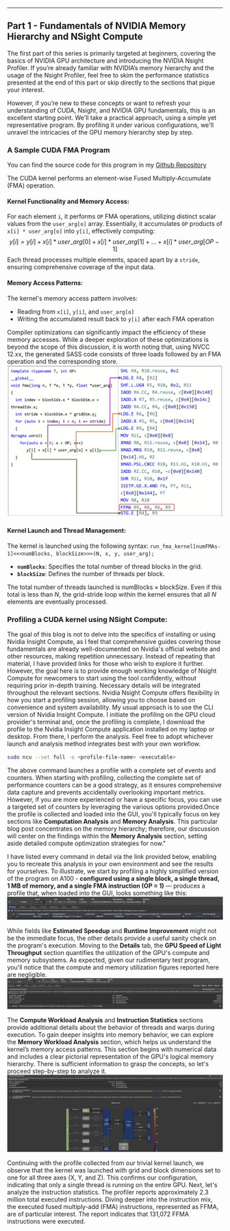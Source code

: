 ** **
## Part 1 - Fundamentals of NVIDIA Memory Hierarchy and NSight Compute

The first part of this series is primarily targeted at beginners, covering the basics of NVIDIA GPU architecture and introducing the NVIDIA Nsight Profiler. If you’re already familiar with NVIDIA’s memory hierarchy and the usage of the Nsight Profiler, feel free to skim the performance statistics presented at the end of this part or skip directly to the sections that pique your interest.

However, if you’re new to these concepts or want to refresh your understanding of CUDA, Nsight, and NVIDIA GPU fundamentals, this is an excellent starting point. We'll take a practical approach, using a simple yet representative program. By profiling it under various configurations, we'll unravel the intricacies of the GPU memory hierarchy step by step.

### A Sample CUDA FMA Program

You can find the source code for this program in my [Github Repository](https://github.com/prasenjit-c/cuda-tests/blob/2ea6a92573dea9a803b92e6111a20e630116ea13/ami_measure.cu)

The CUDA kernel performs an element-wise Fused Multiply-Accumulate (FMA) operation.

#### Kernel Functionality and Memory Access:

For each element `i`, it performs `OP` FMA operations, utilizing distinct scalar values from the `user_arg[o]` array. Essentially, it accumulates `OP` products of `x[i] * user_arg[o]` into `y[i]`, effectively computing:
$$y[i] = y[i] + x[i] * user\_arg[0] + x[i] * user\_arg[1] + ... + x[i] * user\_arg[OP-1]$$
Each thread processes multiple elements, spaced apart by a `stride`, ensuring comprehensive coverage of the input data.

#### Memory Access Patterns:

The kernel's memory access pattern involves:
* Reading from `x[i]`, `y[i]`, and `user_arg[o]`
* Writing the accumulated result back to `y[i]` after each FMA operation

Compiler optimizations can significantly impact the efficiency of these memory accesses. While a deeper exploration of these optimizations is beyond the scope of this discussion, it is worth noting that, using NVCC 12.xx, the generated SASS code consists of three loads followed by an FMA operation and the corresponding store.
![](/images/Simple-FMA-Cuda.png "FMA SASS")

#### Kernel Launch and Thread Management:

The kernel is launched using the following syntax: `run_fma_kernel[numFMAs-1]<<<numBlocks, blockSize>>>(N, x, y, user_arg);`

* **`numBlocks`**: Specifies the total number of thread blocks in the grid.
* **`blockSize`**: Defines the number of threads per block.

The total number of threads launched is $\text{numBlocks} \times \text{blockSize}$. Even if this total is less than $N$, the grid-stride loop within the kernel ensures that all $N$ elements are eventually processed.

### Profiling a CUDA kernel using NSight Compute:

The goal of this blog is not to delve into the specifics of installing or using Nvidia Insight Compute, as I feel that comprehensive guides covering those fundamentals are already well-documented on Nvidia's official website and other resources, making repetition unnecessary. Instead of repeating that material, I have provided links for those who wish to explore it further. However, the goal here is to provide enough working knowledge of Nsight Compute for newcomers to start using the tool confidently, without requiring prior in-depth training. Necessary details will be integrated throughout the relevant sections.
Nvidia Nsight Compute offers flexibility in how you start a profiling session, allowing you to choose based on convenience and system availability. My usual approach is to use the CLI version of Nvidia Insight Compute. I initiate the profiling on the GPU cloud provider's terminal and, once the profiling is complete, I download the profile to the Nvidia Insight Compute application installed on my laptop or desktop. From there, I perform the analysis. Feel free to adopt whichever launch and analysis method integrates best with your own workflow.

```bash
sudo ncu --set full -o <profile-file-name> <executable>
```

The above command launches a profile with a complete set of events and counters. When starting with profiling, collecting the complete set of performance counters can be a good strategy, as it ensures comprehensive data capture and prevents accidentally overlooking important metrics. However, if you are more experienced or have a specific focus, you can use a targeted set of counters by leveraging the various options provided.Once the profile is collected and loaded into the GUI, you'll typically focus on key sections like __Computation Analysis__ and __Memory Analysis__. This particular blog post concentrates on the memory hierarchy; therefore, our discussion will center on the findings within the **Memory Analysis** section, setting aside detailed compute optimization strategies for now."

I have listed every command in detail via the link provided below, enabling you to recreate this analysis in your own environment and see the results for yourselves. To illustrate, we start by profiling a highly simplified version of the program on A100 - **configured using a single block, a single thread, 1 MB of memory, and a single FMA instruction (OP = 1)** — produces a profile that, when loaded into the GUI, looks something like this:
![](/images/hbm-part1-image1.png "Profile Summary")

While fields like __Estimated Speedup__ and __Runtime Improvement__ might not be the immediate focus, the other details provide a useful sanity check on the program's execution. Moving to the __Details__ tab, the **GPU Speed of Light Throughput** section quantifies the utilization of the GPU's compute and memory subsystems. As expected, given our rudimentary test program, you'll notice that the compute and memory utilization figures reported here are negligible.
![](/images/hbm-part1-image2.png "SOL")

The __Compute Workload Analysis__ and __Instruction Statistics__ sections provide additional details about the behavior of threads and warps during execution. To gain deeper insights into memory behavior, we can explore the **Memory Workload Analysis** section, which helps us understand the kernel’s memory access patterns. This section begins with numerical data and includes a clear pictorial representation of the GPU's logical memory hierarchy. There is sufficient information to grasp the concepts, so let's proceed step-by-step to analyze it.
![](/images/hbm-part1-image3.png "Memory Hierarchy")

Continuing with the profile collected from our trivial kernel launch, we observe that the kernel was launched with grid and block dimensions set to one for all three axes (X, Y, and Z). This confirms our configuration, indicating that only a single thread is running on the entire GPU.
Next, let's analyze the instruction statistics. The profiler reports approximately 2.3 million total executed instructions. Diving deeper into the instruction mix, the executed fused multiply-add (FMA) instructions, represented as FFMA, are of particular interest. The report indicates that 131,072 FFMA instructions were executed.

